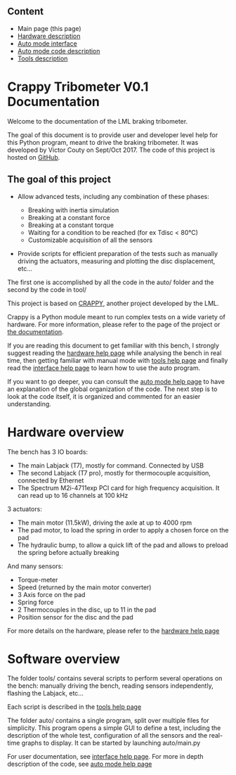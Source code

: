 Content
-------

* Main page (this page)
* [Hardware description](hardware.md)
* [Auto mode interface](interface.md)
* [Auto mode code description](auto.md)
* [Tools description](tools.md)

Crappy Tribometer V0.1 Documentation
====================================

Welcome to the documentation of the LML braking tribometer.

The goal of this document is to provide user and developer level help for
this Python program, meant to drive the braking tribometer.
It was developed by Victor Couty on Sept/Oct 2017.
The code of this project is hosted on
[GitHub](https://github.com/LaboratoireMecaniqueLille/Tribo.git).

The goal of this project
------------------------
* Allow advanced tests, including any combination of these phases:
    * Breaking with inertia simulation
    * Breaking at a constant force
    * Breaking at a constant torque
    * Waiting for a condition to be reached (for ex Tdisc < 80°C)
    * Customizable acquisition of all the sensors

* Provide scripts for efficient preparation of the tests such as manually
  driving the actuators, measuring and plotting the disc displacement, etc...

The first one is accomplished by all the code in the auto/ folder and
the second by the code in tool/

This project is based on
[CRAPPY](https://github.com/LaboratoireMecaniqueLille/crappy.git),
another project developed by the LML.

Crappy is a Python module meant to run complex tests on a wide variety of
hardware. For more information, please refer to the page of the project or
[the documentation](https://crappy.readthedocs.io/en/latest/).

If you are reading this document to get familiar with this bench,
I strongly suggest reading the [hardware help page](hardware.md) while
analysing the bench in real time, then getting familiar with manual mode
with [tools help page](tools.md) and finally read the
[interface help page](interface.md) to learn how to use the auto program.

If you want to go deeper, you can consult the
[auto mode help page](auto.md) to have an explanation of the global
organization of the code. The next step is to look at the code itself,
it is organized and commented for an easier understanding.

Hardware overview
=================

The bench has 3 IO boards:

* The main Labjack (T7), mostly for command. Connected by USB
* The second Labjack (T7 pro), mostly for thermocouple acquisition,
  connected by Ethernet
* The Spectrum M2i-4711exp PCI card for high frequency acquisition.
  It can read up to 16 channels at 100 kHz

3 actuators:

* The main motor (11.5kW), driving the axle at up to 4000 rpm
* The pad motor, to load the spring in order to apply a chosen
  force on the pad
* The hydraulic bump, to allow a quick lift of the pad and allows to
  preload the spring before actually breaking

And many sensors:

* Torque-meter
* Speed (returned by the main motor converter)
* 3 Axis force on the pad
* Spring force
* 2 Thermocouples in the disc, up to 11 in the pad
* Position sensor for the disc and the pad

For more details on the hardware, please refer to the
[hardware help page](hardware.md)

Software overview
=================
The folder tools/ contains several scripts to perform several operations on
the bench: manually driving the bench, reading sensors independently,
flashing the Labjack, etc...

Each script is described in the [tools help page](tools.md)

The folder auto/ contains a single program, split over multiple files for
simplicity. This program opens a simple GUI to define a test, including
the description of the whole test, configuration of all the sensors and
the real-time graphs to display. It can be started by launching auto/main.py

For user documentation, see [interface help page](interface.md).
For more in depth description of the code, see
[auto mode help page](auto.md)
